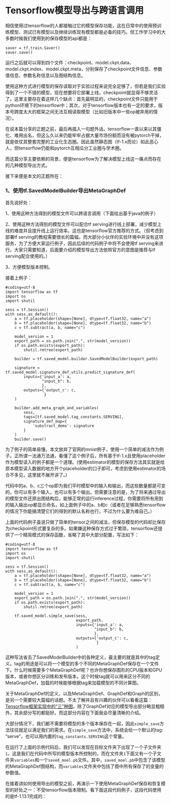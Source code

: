 # Tensorflow模型导出与跨语言调用

相信使用过tensorflow的人都接触过它的模型保存功能，这在日常中的使用预训练模型、测试已有模型以及继续训练现有模型都是必备的技巧。但工作学习中的大多数时候我们使用到的保存模型的api都是：

```angular2
saver = tf.train.Saver()
saver.save()
```

运行之后就可以得到四个文件：checkpoint、model.ckpt.data、model.ckpt.index、model.ckpt.meta，分别保存了checkpoint文件信息、参数值信息、参数名称信息以及图结构信息。

使用这种方式进行模型的保存读取对于实验过程来说完全足够了，但若是我们实验得到了一个不错的模型，现在想要将它部署上线，checkpoint就显得不够灵活了。这里主要存在着这样几个缺点：首先最明显的，checkpoint文件只能用于python环境下的tensorflow中；其次，对于tensorflow版本也有一定的要求，版本号跨度太大的框架之间无法互相读取模型（比如旧版本中一些op被弃用的情况）。

在说本篇分享的正题之前，最后再插入一句题外话。tensorflow一直以来以其僵化、难用出名，但这么久以来仍能牢牢占据大量市场份额而没有被pytorch干掉，就是依仗其整套完整的工业化生态圈。因此虽然静态图（tf-1.x而论）如此恶心人，但tensorflow仍能和pytorch互相瓜分工业圈与学术圈。

而这篇分享主要依赖的背景，便是tensorflow为了解决模型上线这一痛点而存在的几种模型导出方式。

接下来便是本文的正题所在：

### **1、使用tf.SavedModelBuilder导出MetaGraphDef**

首先说好处：

1、使用这种方法得到的模型文件可以跨语言调用（下面给出基于java的例子）

2、使用这种方法得到的模型文件可以配合tf serving进行线上部署，减少模型上线的难度并且提升线上运行效率。这也是tensorflow官方推荐的方式。（但考虑到部署tf serving的教程需要很长的篇幅，而大部分小伙伴的实验环境中并没有这项服务，为了方便大家运行例子，因此后续的代码例子中将不会使用tf serving来进行。大家只需要知道，后面要介绍的模型导出方法依照官方的意图是推荐与tf serving配合使用的。）

3、方便模型版本控制。

接着上例子：

```angular2
#coding=utf-8
import tensorflow as tf
import os
import shutil

sess = tf.Session()
with sess.as_default():
    a = tf.placeholder(shape=[None], dtype=tf.float32, name="a")
    b = tf.placeholder(shape=[None], dtype=tf.float32, name="b")
    c = tf.subtract(a, b, name="c")

    model_version = 1
    export_path = os.path.join(".", str(model_version))
    if os.path.exists(export_path):
        shutil.rmtree(export_path)

    builder = tf.saved_model.builder.SavedModelBuilder(export_path)

    signature = tf.saved_model.signature_def_utils.predict_signature_def(
        inputs={'input_a': a,
                "input_b": b,
                },
        outputs={'output_c': c,
                 }
    )

    builder.add_meta_graph_and_variables(
        sess,
        tags=[tf.saved_model.tag_constants.SERVING],
        signature_def_map={
            'substract_demo': signature
        }
    )
    builder.save()
```

为了例子的简单易懂，本文放弃了官网的mnist例子，使用一个简单的减法作为例子。正所谓一法通万法通，看懂了这个例子后，所有基于tf-1.x且使用placeholder作为模型读入的例子都是一个道理。(使用estimator的模型的保存方法其实就是给原本模型读入数据的地方开个placeholder的口子即可，考虑到使用estimator的场合不多见，这里就不展开讲了。)

代码中的a、b、c三个op即为我们平时模型中的输入和输出，而这些数量都是可变的，你可以有多个输入，也可以有多个输出。但需要注意的是，为了将来通过导出的模型文件还原出图结构后，能够正常的运行inference过程，你需要将所有用到的输入输出op都显示命名，如上面例子中的a、b和c（或者在足够熟悉tensorflow的情况下你能搞清楚它们的得到的默认名称也行，不过为什么要为难自己。）

上面的代码例子虽说只做了简单的tensor之间的减法，但保存模型的代码却比保存为checkpoint形式要复杂的多。如果嫌这种保存方式过于繁琐，tensorflow还提供了一个精简模式的保存函数，省略了其中大部分配置，写法如下：

```angular2
#coding=utf-8
import tensorflow as tf
import os
import shutil

sess = tf.Session()
with sess.as_default():
    a = tf.placeholder(shape=[None], dtype=tf.float32, name="a")
    b = tf.placeholder(shape=[None], dtype=tf.float32, name="b")
    c = tf.subtract(a, b, name="c")

    model_version = 1
    export_path = os.path.join(".", str(model_version))
    if os.path.exists(export_path):
        shutil.rmtree(export_path)

    tf.saved_model.simple_save(sess,
                               export_path,
                               inputs={'input_a': a,
                                       "input_b": b,
                                       },
                               outputs={'output_c': c,
                                        }
                               )
```

这种写法省去了SavedModelBuilder中的各种定义，最主要的就是其中的tag定义。tag的用途是可以将一个模型的多个不同的MetaGraphDef保存在一个文件下。什么时候需要多个MetaGraphDef呢？也许你想保存图形的CPU版本和GPU版本，或者你想区分训练和发布版本。这个时候tag就可以用来区分不同的MetaGraphDef，加载的时候能够根据tag来加载模型的不同计算图。

关于MetaGraphDef的定义，以及MetaGraphDef、GraphDef和Graph的区别，是另一个需要较大篇幅的话题。不太了解并且有兴趣的伙伴可以看看这篇：[Tensorflow框架实现中的“三”种图](https://zhuanlan.zhihu.com/p/31308381)。除了GraphDef对应的模型导出部分略显粗糙外，其余部分写的都挺好。而这部分内容在下面我会尽量清晰的介绍。

大部分情况下，我们都不需要将模型的多个版本保存在一起，因此`simple_save`方法往往就足以满足我们的需求。在`simple_save`方法中，系统会给一个默认的tag: “serve”，也可以用内置的`tag_constants.SERVING`这个常量。

在运行了上面的示例代码后，我们可以发现在目标文件夹下出现了一个子文件夹`1`，这是我们在代码中所写的模型版本所控制的，而在文件夹`1`下面又有一个子文件夹`variables`和一个`saved_moel.pb`文件。其中，`saved_moel.pb`中包含了该模型的MetaGraphDef图结构，而`variables`文件夹中包括了图中所有保存了的变量的参数值。

在接着讲如何使用导出的模型之前，再演示一下使用MetaGraphDef保存和恢复模型的好处之一：不受tensorflow版本限制。看下面这段代码例子，这段代码使用的是tf-1.13.1完成的：

```angular2

```

